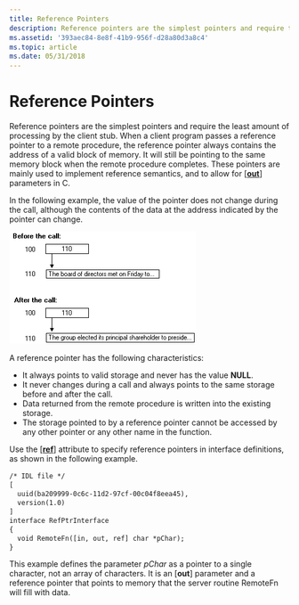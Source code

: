 ```yaml
---
title: Reference Pointers
description: Reference pointers are the simplest pointers and require the least amount of processing by the client stub.
ms.assetid: '393aec84-8e8f-41b9-956f-d28a80d3a8c4'
ms.topic: article
ms.date: 05/31/2018
---
```


# Reference Pointers

Reference pointers are the simplest pointers and require the least amount of processing by the client stub. When a client program passes a reference pointer to a remote procedure, the reference pointer always contains the address of a valid block of memory. It will still be pointing to the same memory block when the remote procedure completes. These pointers are mainly used to implement reference semantics, and to allow for \[[**out**](https://docs.microsoft.com/windows/desktop/Midl/out-idl)\] parameters in C.

In the following example, the value of the pointer does not change during the call, although the contents of the data at the address indicated by the pointer can change.

![data changing at a static reference pointer address](images/prog-a07.png)

A reference pointer has the following characteristics:

-   It always points to valid storage and never has the value **NULL**.
-   It never changes during a call and always points to the same storage before and after the call.
-   Data returned from the remote procedure is written into the existing storage.
-   The storage pointed to by a reference pointer cannot be accessed by any other pointer or any other name in the function.

Use the \[[**ref**](https://docs.microsoft.com/windows/desktop/Midl/ref)\] attribute to specify reference pointers in interface definitions, as shown in the following example.

``` syntax
/* IDL file */
[ 
  uuid(ba209999-0c6c-11d2-97cf-00c04f8eea45),
  version(1.0)
]
interface RefPtrInterface
{
  void RemoteFn([in, out, ref] char *pChar);
}
```

This example defines the parameter *pChar* as a pointer to a single character, not an array of characters. It is an \[**out**\] parameter and a reference pointer that points to memory that the server routine RemoteFn will fill with data.

 

 




